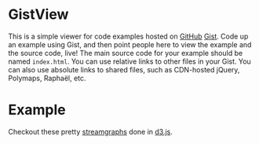 # GistView #

This is a simple viewer for code examples hosted on [GitHub] [Gist]. Code up an
example using Gist, and then point people here to view the example and the
source code, live! The main source code for your example should be named
`index.html`. You can use relative links to other files in your Gist. You can
also use absolute links to shared files, such as CDN-hosted jQuery, Polymaps,
Raphaël, etc.

# Example #

Checkout these pretty [streamgraphs] done in [d3.js]. 

[streamgraphs]:http://gistview.github.com/#1373819
[d3.js]:http://mbostock.github.com/d3/
[GitHub]:https://github.com/
[Gist]:https://gist.github.com/
